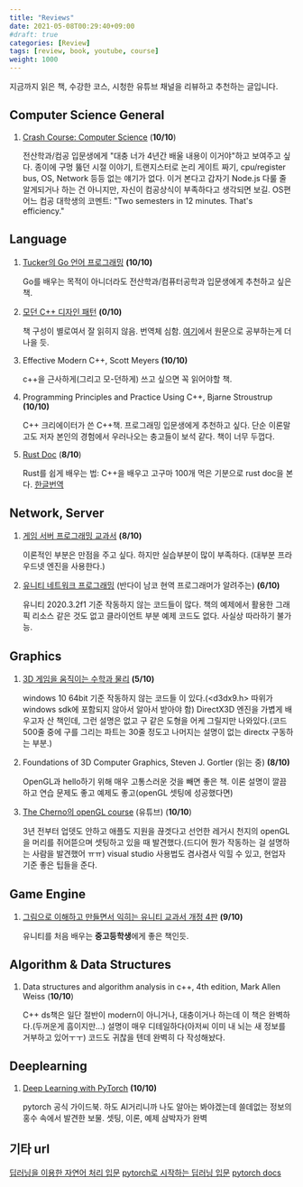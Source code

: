 ```yaml
---
title: "Reviews"
date: 2021-05-08T00:29:40+09:00
#draft: true
categories: [Review]
tags: [review, book, youtube, course]
weight: 1000
---
```


지금까지 읽은 책, 수강한 코스, 시청한 유튜브 채널을 리뷰하고 추천하는 글입니다.

## Computer Science General

1. [Crash Course: Computer Science](https://www.youtube.com/watch?v=tpIctyqH29Q&list=PL8dPuuaLjXtNlUrzyH5r6jN9ulIgZBpdo) (**10/10**)

    전산학과/컴공 입문생에게 "대충 너가 4년간 배울 내용이 이거야"하고 보여주고 싶다. 종이에 구멍 뚫던 시절 이야기, 트랜지스터로 논리 게이트 짜기, cpu/register bus, OS, Network 등등 없는 얘기가 없다. 이거 본다고 갑자기 Node.js 다룰 줄 알게되거나 하는 건 아니지만, 자신이 컴공상식이 부족하다고 생각되면 보길.
    OS편 어느 컴공 대학생의 코멘트: "Two semesters in 12 minutes. That's efficiency."

## Language

1. [Tucker의 Go 언어 프로그래밍](http://www.yes24.com/Product/Goods/99108736) **(10/10)**

    Go를 배우는 목적이 아니더라도 전산학과/컴퓨터공학과 입문생에게 추천하고 싶은 책.

2. [모던 C++ 디자인 패턴](http://www.yes24.com/Product/Goods/71969505?OzSrank=1) **(0/10)**

    책 구성이 별로여서 잘 읽히지 않음. 번역체 심함.
    [여기](https://refactoring.guru/design-patterns/)에서 원문으로 공부하는게 더 나을 듯.

3. Effective Modern C++, Scott Meyers **(10/10)**
   
   c++을 근사하게(그리고 모-던하게) 쓰고 싶으면 꼭 읽어야할 책.

4. Programming Principles and Practice Using C++, Bjarne Stroustrup **(10/10)**

    C++ 크리에이터가 쓴 C++책. 프로그래밍 입문생에게 추천하고 싶다. 단순 이론말고도 저자 본인의 경험에서 우러나오는 충고들이 보석 같다. 책이 너무 두껍다.

5. [Rust Doc](https://doc.rust-lang.org/beta/book/index.html) (**8/10**)

    Rust를 쉽게 배우는 법: C++을 배우고 고구마 100개 먹은 기분으로 rust doc을 본다. [한글번역](https://rinthel.github.io/rust-lang-book-ko/)

## Network, Server

1. [게임 서버 프로그래밍 교과서](http://www.yes24.com/Product/Goods/71768958?OzSrank=1) **(8/10)**

    이론적인 부분은 만점을 주고 싶다. 하지만 실습부분이 많이 부족하다. (대부분 프라우드넷 엔진을 사용한다.)

2. [유니티 네트워크 프로그래밍](http://www.yes24.com/Product/Goods/19517322) (반다이 남코 현역 프로그래머가 알려주는) **(6/10)**

    유니티 2020.3.2f1 기준 작동하지 않는 코드들이 많다. 책의 예제에서 활용한 그래픽 리소스 같은 것도 없고 클라이언트 부분 예제 코드도 없다. 사실상 따라하기 불가능.

## Graphics

1. [3D 게임을 움직이는 수학과 물리](http://www.yes24.com/Product/Goods/37204656) **(5/10)**

    windows 10 64bit 기준 작동하지 않는 코드들 이 있다.(<d3dx9.h> 따위가 windows sdk에 포함되지 않아서 알아서 받아야 함)
    DirectX3D 엔진을 가볍게 배우고자 산 책인데, 그런 설명은 없고 구 같은 도형을 어케 그릴지만 나와있다.(코드 500줄 중에 구를 그리는 파트는 30줄 정도고 나머지는 설명이 없는 directx 구동하는 부분.)

2. Foundations of 3D Computer Graphics, Steven J. Gortler (읽는 중) **(8/10)**

    OpenGL과 hello하기 위해 매우 고통스러운 것을 빼면 좋은 책. 이론 설명이 깔끔하고 연습 문제도 좋고 예제도 좋고(openGL 셋팅에 성공했다면)

3. [The Cherno의 openGL course](https://www.youtube.com/watch?v=W3gAzLwfIP0&list=PLlrATfBNZ98foTJPJ_Ev03o2oq3-GGOS2) (유튜브) (**10/10**)

    3년 전부터 업뎃도 안하고 애플도 지원을 끊겟다고 선언한 레거시 천지의 openGL을 머리를 쥐어뜯으며 셋팅하고 있을 때 발견했다.(드디어 뭔가 작동하는 걸 설명하는 사람을 발견했어 ㅠㅠ) visual studio 사용법도 겸사겸사 익힐 수 있고, 현업자 기준 좋은 팁들을 준다.

## Game Engine

1. [그림으로 이해하고 만들면서 익히는 유니티 교과서 개정 4판](http://www.yes24.com/Product/Goods/63348114) **(9/10)**
   
   유니티를 처음 배우는 **중고등학생**에게 좋은 책인듯.

## Algorithm & Data Structures

1. Data structures and algorithm analysis in c++, 4th edition, Mark Allen Weiss (**10/10**)
   
   C++ ds책은 일단 절반이 modern이 아니거나, 대충이거나 하는데 이 책은 완벽하다.(두꺼운게 흠이지만...) 설명이 매우 디테일하다(아저씨 이미 내 뇌는 새 정보를 거부하고 있어ㅜㅜ) 코드도 귀찮을 텐데 완벽히 다 작성해놨다.

## Deeplearning

1. [Deep Learning with PyTorch](https://www.google.com/url?sa=t&rct=j&q=&esrc=s&source=web&cd=&ved=2ahUKEwiol7T597fwAhWbxIsBHR6lCxIQFjAAegQIBBAD&url=https%3A%2F%2Fpytorch.org%2Fassets%2Fdeep-learning%2FDeep-Learning-with-PyTorch.pdf&usg=AOvVaw2yUdDoHS2F0LQYGQdxD-1P) **(10/10)**

    pytorch 공식 가이드북. 하도 AI거리니까 나도 알아는 봐야겠는데 쓸데없는 정보의 홍수 속에서 발견한 보물. 셋팅, 이론, 예제 삼박자가 완벽

## 기타 url

[딥러닝을 이용한 자연어 처리 입문](https://wikidocs.net/book/2155)
[pytorch로 시작하는 딥러닝 입문](https://wikidocs.net/book/2788)
[pytorch docs](https://pytorch.org/docs/stable/index.html)
